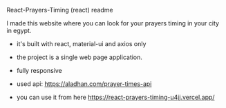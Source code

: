 React-Prayers-Timing (react) readme

I made this website where you can look for your prayers timing in your city in egypt.

* it's built with react, material-ui and axios only
  
*  the project is a single web page application.

*  fully responsive

*  used api: https://aladhan.com/prayer-times-api

*  you can use it from here https://react-prayers-timing-u4jj.vercel.app/

